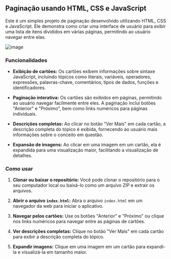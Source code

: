 ## Paginação usando HTML, CSS e JavaScript

Este é um simples projeto de paginação desenvolvido utilizando HTML, CSS e JavaScript. Ele demonstra como criar uma interface de usuário para exibir uma lista de itens divididos em várias páginas, permitindo ao usuário navegar entre elas.

![image](https://github.com/thmedu/Pagination-using-HTML-CSS-and-JavaScript/assets/141462806/854c3064-d941-4fd0-bf74-cec97e8236d2)


### Funcionalidades

- **Exibição de cartões:** Os cartões exibem informações sobre sintaxe JavaScript, incluindo tópicos como literais, variáveis, operadores, expressões, palavras-chave, comentários, tipos de dados, funções e identificadores.
  
- **Paginação interativa:** Os cartões são exibidos em páginas, permitindo ao usuário navegar facilmente entre eles. A paginação inclui botões "Anterior" e "Próximo", bem como links numéricos para páginas individuais.
  
- **Descrições completas:** Ao clicar no botão "Ver Mais" em cada cartão, a descrição completa do tópico é exibida, fornecendo ao usuário mais informações sobre o conceito em questão.
  
- **Expansão de imagens:** Ao clicar em uma imagem em um cartão, ela é expandida para uma visualização maior, facilitando a visualização de detalhes.

### Como usar

1. **Clonar ou baixar o repositório:** Você pode clonar o repositório para o seu computador local ou baixá-lo como um arquivo ZIP e extrair os arquivos.
  
2. **Abrir o arquivo `index.html`:** Abra o arquivo `index.html` em um navegador da web para iniciar o aplicativo.
  
3. **Navegar pelos cartões:** Use os botões "Anterior" e "Próximo" ou clique nos links numéricos para navegar entre as páginas de cartões.
  
4. **Ver descrições completas:** Clique no botão "Ver Mais" em cada cartão para exibir a descrição completa do tópico.
  
5. **Expandir imagens:** Clique em uma imagem em um cartão para expandi-la e visualizá-la em tamanho maior.
